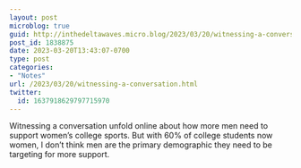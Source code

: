 ```yaml
---
layout: post
microblog: true
guid: http://inthedeltawaves.micro.blog/2023/03/20/witnessing-a-conversation.html
post_id: 1838875
date: 2023-03-20T13:43:07-0700
type: post
categories:
- "Notes"
url: /2023/03/20/witnessing-a-conversation.html
twitter:
  id: 1637918629797715970
---
```

<p>Witnessing a conversation unfold online about how more men need to support women’s college sports. But with 60% of college students now women, I don’t think men are the primary demographic they need to be targeting for more support.</p>
